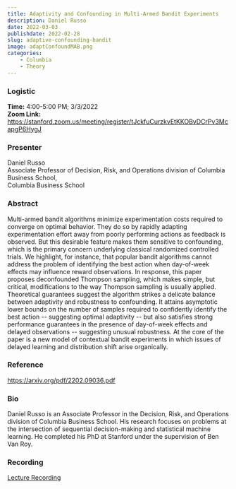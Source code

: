 ```yaml
---
title: Adaptivity and Confounding in Multi-Armed Bandit Experiments
description: Daniel Russo
date: 2022-03-03
publishdate: 2022-02-28
slug: adaptive-confounding-bandit
image: adaptConfoundMAB.png
categories:
    - Columbia
    - Theory
---
```


### Logistic
<p>
    <strong> Time:</strong> 4:00-5:00 PM; 3/3/2022<br>
    <strong> Zoom Link: </strong> <a href="url" target="_blank" rel="noopener noreferrer">https://stanford.zoom.us/meeting/register/tJckfuCurzkvEtKKOBvDCrPv3McapgP6HygJ</a>
</p>

### Presenter
<p>
    Daniel Russo<br>
    Associate Professor of Decision, Risk, and Operations division of Columbia Business School,<br>
    Columbia Business School<br>
</p>

### Abstract
<p>
    Multi-armed bandit algorithms minimize experimentation costs required to converge on optimal behavior. They do so by rapidly adapting experimentation effort away from poorly performing actions as feedback is observed. But this desirable feature makes them sensitive to confounding, which is the primary concern underlying classical randomized controlled trials. We highlight, for instance, that popular bandit algorithms cannot address the problem of identifying the best action when day-of-week effects may influence reward observations. In response, this paper proposes deconfounded Thompson sampling, which makes simple, but critical, modifications to the way Thompson sampling is usually applied. Theoretical guarantees suggest the algorithm strikes a delicate balance between adaptivity and robustness to confounding. It attains asymptotic lower bounds on the number of samples required to confidently identify the best action -- suggesting optimal adaptivity -- but also satisfies strong performance guarantees in the presence of day-of-week effects and delayed observations -- suggesting unusual robustness. At the core of the paper is a new model of contextual bandit experiments in which issues of delayed learning and distribution shift arise organically.
</p>

### Reference
<a href="url" target="_blank" rel="noopener noreferrer">https://arxiv.org/pdf/2202.09036.pdf</a>

### Bio
<p>
    Daniel Russo is an Associate Professor in the Decision, Risk, and Operations division of Columbia Business School. His research focuses on problems at the intersection of sequential decision-making and statistical machine learning. He completed his PhD at Stanford under the supervision of Ben Van Roy.
</p>

### Recording
<a href="https://www.youtube.com/watch?v=h1yAaJzA5Ao&list=PLv_7iO_xlL0Ks_rnHPbzHaIOHfkOu_hfw&index=44" target="_blank" rel="noopener noreferrer">Lecture Recording</a><br>